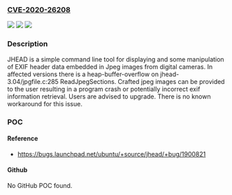 ### [CVE-2020-26208](https://cve.mitre.org/cgi-bin/cvename.cgi?name=CVE-2020-26208)
![](https://img.shields.io/static/v1?label=Product&message=n%2Fa&color=blue)
![](https://img.shields.io/static/v1?label=Version&message=n%2Fa&color=blue)
![](https://img.shields.io/static/v1?label=Vulnerability&message=n%2Fa&color=brighgreen)

### Description

JHEAD is a simple command line tool for displaying and some manipulation of EXIF header data embedded in Jpeg images from digital cameras. In affected versions there is a heap-buffer-overflow on jhead-3.04/jpgfile.c:285 ReadJpegSections. Crafted jpeg images can be provided to the user resulting in a program crash or potentially incorrect exif information retrieval. Users are advised to upgrade. There is no known workaround for this issue.

### POC

#### Reference
- https://bugs.launchpad.net/ubuntu/+source/jhead/+bug/1900821

#### Github
No GitHub POC found.

